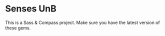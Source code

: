 # Senses UnB

This is a Sass & Compass project. Make sure you have the latest version of these gems.
